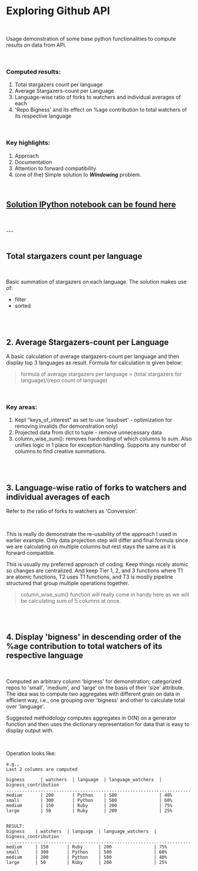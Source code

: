 # Exploring Github API

<br />

Usage demonstration of some base python functionalities to compute results on data from API.

<br />

### Computed results:
1. Total stargazers count per language
2. Average Stargazers-count per Language
3. Language-wise ratio of forks to watchers and individual averages of each
4. 'Repo Bigness' and its effect on %age contribution to total watchers of its respective language

<br />

### Key highlights:
1. Approach
2. Documentation
3. Attention to forward compatibility
4. (one of the) Simple solution to **_Windowing_** problem.


<br />

## [Solution IPython notebook can be found here](https://github.com/zeeshanhs/github-api-explore/blob/master/Github_API_explore.ipynb) 

<br />
<br />
---

<br />
<br />

## Total stargazers count per language

<br />

Basic summation of stargazers on each language. The solution makes use of:

- filter
- sorted

<br />
<br />

## 2. Average Stargazers-count per Language

A basic calculation of average stargazers-count per language and then display top 3 languages as result. Formula for calculation is given below:

> formula of average stargazers per language = (total stargazers for language)/(repo count of language)

<br />

### Key areas:

1. Kept "keys_of_interest" as set to use 'issubset' - optimization for removing invalids (for demonstration only)
2. Projected data from dict to tuple - remove unnecessary data
3. column_wise_sum(): removes hardcoding of which columns to sum. Also unifies logic in 1 place for exception handling. Supports any number of columns to find creative summations.

<br />
<br />

## 3. Language-wise ratio of forks to watchers and individual averages of each

Refer to the ratio of forks to watchers as 'Conversion'.

<br />

This is really do demonstrate the re-usability of the approach I used in earlier example. Only data projection step will differ and final formula since we are calculating on multiple columns but rest stays the same as it is forward compatible.

This is usually my preferred approach of coding. Keep things nicely atomic so changes are centralized. And keep Tier 1, 2, and 3 functions where T1 are atomic functions, T2 uses T1 functions, and T3 is mostly pipeline structured that group multiple operations together.

> column_wise_sum() function will really come in handy here as we will be calculating sum of 5 columns at once.


<br />
<br />

## 4. Display 'bigness' in descending order of the %age contribution to total watchers of its respective language

<br />

Computed an arbitrary column 'bigness' for demonstration; categorized repos to 'small', 'medium', and 'large' on the basis of their 'size' attribute. The idea was to compute two aggregates with different grain on data in efficient way, i.e., one grouping over 'bigness' and other to calculate total over 'language'.

Suggested methodology computes aggregates in O(N) on a generator function and then uses the dictionary representation for data that is easy to display output with.

<br />

Operation looks like:


```
e.g.,
Last 2 columns are computed

bigness      | watchers  | language  | language_watchers  | bigness_contribution
................................................................................
medium       | 200       | Python    | 500                | 40%
small        | 300       | Python    | 500                | 60%
medium       | 150       | Ruby      | 200                | 75%
large        | 50        | Ruby      | 200                | 25%


RESULT:
bigness    | watchers  | language  | language_watchers  | bigness_contribution
..............................................................................
medium     | 150       | Ruby      | 200                | 75%
small      | 300       | Python    | 500                | 60%
medium     | 200       | Python    | 500                | 40%
large      | 50        | Ruby      | 200                | 25%
```